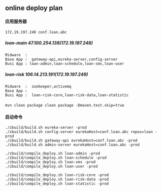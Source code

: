 ## online deploy plan

#### 应用服务器
    172.19.197.248 conf.loan.abc 
##### loan-main 47.100.254.138(172.19.197.248) 
    Midware  : 
    Base App :  gateway-api,eureka-server,config-server
    Busi App : loan-admin,loan-schedule,loan-sms,loan-user
    
##### loan-risk  106.14.213.191(172.19.197.249)
    Midware  :  zookeeper,activemq
    Base App :  
    Busi App :  loan-risk-core,loan-risk-data,loan-statistic


####
    mvn clean package clean package -Dmaven.test.skip=true



#### 启动命令
    ./zbuild/build.sh eureka-server -prod 
    ./zbuild/build.sh config-server eurekaHost=conf.loan.abc repos=loan -prod
    ./zbuild/build.sh gateway-api eurekaHost=conf.loan.abc -prod
    ./zbuild/build.sh admin-server eurekaHost=conf.loan.abc -prod
    
    ./zbuild/compile_deploy.sh loan-admin -prod
    ./zbuild/compile_deploy.sh loan-schedule -prod
    ./zbuild/compile_deploy.sh loan-sms -prod
    ./zbuild/compile_deploy.sh loan-user -prod
    
    ./zbuild/compile_deploy.sh loan-risk-core -prod
    ./zbuild/compile_deploy.sh loan-risk-data -prod
    ./zbuild/compile_deploy.sh loan-statistic -prod